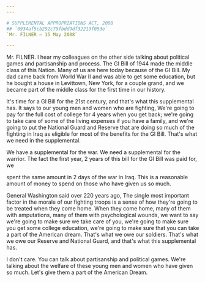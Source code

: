 ```yaml
---
---

# SUPPLEMENTAL APPROPRIATIONS ACT, 2008
## `0934af5cb292c79fbdd9df32219f053e`
`Mr. FILNER — 15 May 2008`

---
```



Mr. FILNER. I hear my colleagues on the other side talking about 
political games and partisanship and process. The GI Bill of 1944 made 
the middle class of this Nation. Many of us are here today because of 
the GI Bill. My dad came back from World War II and was able to get 
some education, but he bought a house in Levittown, New York, for a 
couple grand, and we became part of the middle class for the first time 
in our history.

It's time for a GI Bill for the 21st century, and that's what this 
supplemental has. It says to our young men and women who are fighting, 
We're going to pay for the full cost of college for 4 years when you 
get back; we're going to take care of some of the living expenses if 
you have a family, and we're going to put the National Guard and 
Reserve that are doing so much of the fighting in Iraq as eligible for 
most of the benefits for the GI Bill. That's what we need in the 
supplemental.

We have a supplemental for the war. We need a supplemental for the 
warrior. The fact the first year, 2 years of this bill for the GI Bill 
was paid for, we


spent the same amount in 2 days of the war in Iraq. This is a 
reasonable amount of money to spend on those who have given us so much.

General Washington said over 220 years ago, The single most important 
factor in the morale of our fighting troops is a sense of how they're 
going to be treated when they come home. When they come home, many of 
them with amputations, many of them with psychological wounds, we want 
to say we're going to make sure we take care of you, we're going to 
make sure you get some college education, we're going to make sure that 
you can take a part of the American dream. That's what we owe our 
soldiers. That's what we owe our Reserve and National Guard, and that's 
what this supplemental has.

I don't care. You can talk about partisanship and political games. 
We're talking about the welfare of these young men and women who have 
given so much. Let's give them a part of the American Dream.
